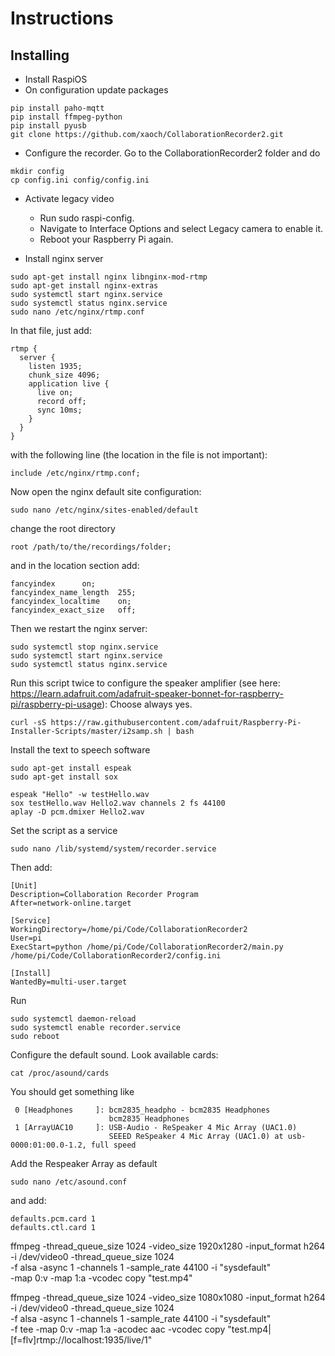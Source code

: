# Instructions

## Installing

* Install RaspiOS
* On configuration update packages
```
pip install paho-mqtt
pip install ffmpeg-python 
pip install pyusb
git clone https://github.com/xaoch/CollaborationRecorder2.git  
```

* Configure the recorder.  Go to the CollaborationRecorder2 folder and do
```
mkdir config
cp config.ini config/config.ini
```

* Activate legacy video
  * Run sudo raspi-config.
  * Navigate to Interface Options and select Legacy camera to enable it.
  * Reboot your Raspberry Pi again.

* Install nginx server
```
sudo apt-get install nginx libnginx-mod-rtmp 
sudo apt-get install nginx-extras
sudo systemctl start nginx.service
sudo systemctl status nginx.service 
sudo nano /etc/nginx/rtmp.conf
```
In that file, just add:
```
rtmp {
  server {
    listen 1935;
    chunk_size 4096;
    application live {
      live on;
      record off;
      sync 10ms;
    }
  }
}
```
with the following line (the location in the file is not important):
```
include /etc/nginx/rtmp.conf;
 ```
Now open the nginx default site configuration:
```
sudo nano /etc/nginx/sites-enabled/default
```
change the root directory
```
root /path/to/the/recordings/folder;
```
and in the location section add:
```
fancyindex      on;
fancyindex_name_length  255;
fancyindex_localtime    on;
fancyindex_exact_size   off;
```
Then we restart the nginx server:
```
sudo systemctl stop nginx.service
sudo systemctl start nginx.service
sudo systemctl status nginx.service
```

Run this script twice to configure the speaker amplifier (see here: https://learn.adafruit.com/adafruit-speaker-bonnet-for-raspberry-pi/raspberry-pi-usage):
Choose always yes.
```
curl -sS https://raw.githubusercontent.com/adafruit/Raspberry-Pi-Installer-Scripts/master/i2samp.sh | bash
```

Install the text to speech software
```
sudo apt-get install espeak
sudo apt-get install sox

espeak "Hello" -w testHello.wav
sox testHello.wav Hello2.wav channels 2 fs 44100
aplay -D pcm.dmixer Hello2.wav
```

Set the script as a service
```
sudo nano /lib/systemd/system/recorder.service
```

Then add:
```
[Unit]
Description=Collaboration Recorder Program
After=network-online.target

[Service]
WorkingDirectory=/home/pi/Code/CollaborationRecorder2
User=pi
ExecStart=python /home/pi/Code/CollaborationRecorder2/main.py /home/pi/Code/CollaborationRecorder2/config.ini

[Install]
WantedBy=multi-user.target
```
Run
```
sudo systemctl daemon-reload
sudo systemctl enable recorder.service
sudo reboot
```





Configure the default sound.  Look available cards:
```
cat /proc/asound/cards
```

You should get something like
```
 0 [Headphones     ]: bcm2835_headpho - bcm2835 Headphones
                      bcm2835 Headphones
 1 [ArrayUAC10     ]: USB-Audio - ReSpeaker 4 Mic Array (UAC1.0)
                      SEEED ReSpeaker 4 Mic Array (UAC1.0) at usb-0000:01:00.0-1.2, full speed
```
Add the Respeaker Array as default
```
sudo nano /etc/asound.conf
```
and add:
```
defaults.pcm.card 1
defaults.ctl.card 1
```

ffmpeg  -thread_queue_size 1024 -video_size 1920x1280 -input_format h264 -i /dev/video0 -thread_queue_size 1024\
        -f alsa -async 1 -channels 1 -sample_rate 44100 -i "sysdefault" \
        -map 0:v -map 1:a -vcodec copy "test.mp4" 

ffmpeg  -thread_queue_size 1024 -video_size 1080x1080 -input_format h264 -i /dev/video0 -thread_queue_size 1024\
        -f alsa -async 1 -channels 1 -sample_rate 44100 -i "sysdefault" \
        -f tee -map 0:v -map 1:a -acodec aac -vcodec copy "test.mp4|[f=flv]rtmp://localhost:1935/live/1"

